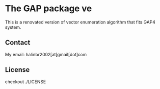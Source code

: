 # The GAP package ve

This is a renovated version of vector enumeration algorithm that fits GAP4 system.

## Contact

My email: halinbr2002[at]gmail[dot]com

## License

checkout ./LICENSE
